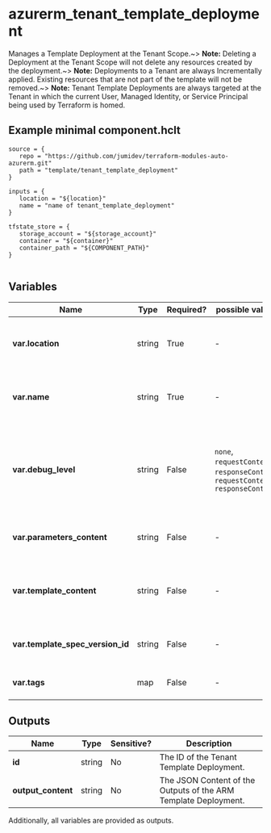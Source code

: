 # azurerm_tenant_template_deployment

Manages a Template Deployment at the Tenant Scope.~> **Note:** Deleting a Deployment at the Tenant Scope will not delete any resources created by the deployment.~> **Note:** Deployments to a Tenant are always Incrementally applied. Existing resources that are not part of the template will not be removed.~> **Note:** Tenant Template Deployments are always targeted at the Tenant in which the current User, Managed Identity, or Service Principal being used by Terraform is homed.

## Example minimal component.hclt

```hcl
source = {
   repo = "https://github.com/jumidev/terraform-modules-auto-azurerm.git" 
   path = "template/tenant_template_deployment" 
}

inputs = {
   location = "${location}" 
   name = "name of tenant_template_deployment" 
}

tfstate_store = {
   storage_account = "${storage_account}" 
   container = "${container}" 
   container_path = "${COMPONENT_PATH}" 
}


```

## Variables

| Name | Type | Required? |  possible values |  Description |
| ---- | ---- | --------- |  ----------- | ----------- |
| **var.location** | string | True | -  |  The Azure Region where the Template should exist. Changing this forces a new Template to be created. | 
| **var.name** | string | True | -  |  The name which should be used for this Template. Changing this forces a new Template to be created. | 
| **var.debug_level** | string | False | `none`, `requestContent`, `responseContent`, `requestContent, responseContent`  |  The Debug Level which should be used for this Resource Group Template Deployment. Possible values are `none`, `requestContent`, `responseContent` and `requestContent, responseContent`. | 
| **var.parameters_content** | string | False | -  |  The contents of the ARM Template parameters file - containing a JSON list of parameters. | 
| **var.template_content** | string | False | -  |  The contents of the ARM Template which should be deployed into this Resource Group. Cannot be specified with `template_spec_version_id`. | 
| **var.template_spec_version_id** | string | False | -  |  The ID of the Template Spec Version to deploy. Cannot be specified with `template_content`. | 
| **var.tags** | map | False | -  |  A mapping of tags which should be assigned to the Template. | 



## Outputs

| Name | Type | Sensitive? | Description |
| ---- | ---- | --------- | --------- |
| **id** | string | No  | The ID of the Tenant Template Deployment. | 
| **output_content** | string | No  | The JSON Content of the Outputs of the ARM Template Deployment. | 

Additionally, all variables are provided as outputs.
